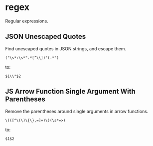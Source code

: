 # regex
Regular expressions.

## JSON Unescaped Quotes
Find unescaped quotes in JSON strings, and escape them.

```
("\s*:\s*".*[^\\])"(.*")
```
to:
```
$1\\"$2
```

## JS Arrow Function Single Argument With Parentheses

Remove the parentheses around single arguments in arrow functions.

```
\(([^\(\)\{\},=]+)\)(\s*=>)
```
to:
```
$1$2
```
